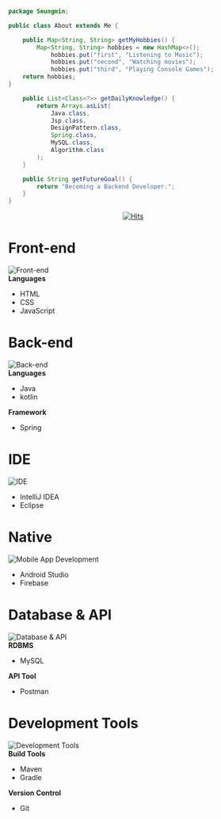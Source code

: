 ```java
package Seungmin;

public class About extends Me {

    public Map<String, String> getMyHobbies() {
        Map<String, String> hobbies = new HashMap<>();
            hobbies.put("first", "Listening to Music");
            hobbies.put("second", "Watching movies");
            hobbies.put("third", "Playing Console Games");
    return hobbies;
}

    public List<Class<?>> getDailyKnowledge() {
        return Arrays.asList(
            Java.class,
            Jsp.class,
            DesignPattern.class,
            Spring.class,
            MySQL.class,
            Algorithm.class
        );
    }

    public String getFutureGoal() {
        return "Becoming a Backend Developer.";
    }
}
```

<div align="center">

[![Hits](https://hits.seeyoufarm.com/api/count/incr/badge.svg?url=https%3A%2F%2Fgithub.com%2F&count_bg=%23FFA500&title_bg=%23545454&icon=github.svg&icon_color=%23E7E7E7&title=Views&edge_flat=false)](https://hits.seeyoufarm.com)</div>

# Front-end
![Front-end](https://skillicons.dev/icons?i=html,css,js)<br>
**Languages**
- HTML
- CSS
- JavaScript

# Back-end
![Back-end](https://skillicons.dev/icons?i=java,kotlin,spring)<br>
**Languages**
- Java
- kotlin
  
**Framework**
- Spring


# IDE
![IDE](https://skillicons.dev/icons?i=idea,eclipse)<br>
- IntelliJ IDEA
- Eclipse


# Native
![Mobile App Development](https://skillicons.dev/icons?i=androidstudio,firebase)<br>
- Android Studio
- Firebase


# Database & API
![Database & API](https://skillicons.dev/icons?i=mysql,postman)<br>
**RDBMS**
- MySQL

**API Tool**
- Postman


# Development Tools
![Development Tools](https://skillicons.dev/icons?i=maven,gradle,git)<br>
**Build Tools**
- Maven
- Gradle

**Version Control**
- Git
